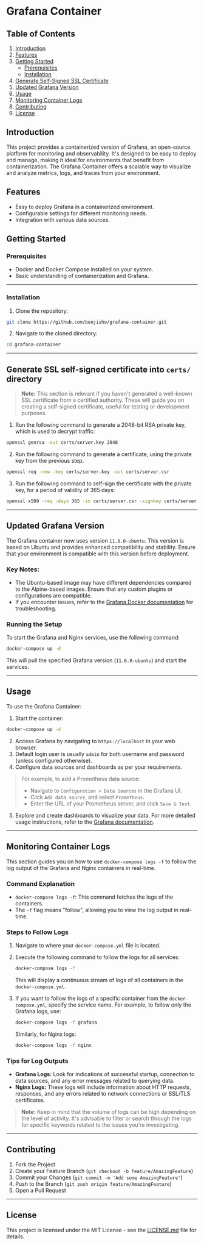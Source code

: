 # Grafana Container

## Table of Contents
1. [Introduction](#introduction)
2. [Features](#features)
3. [Getting Started](#getting-started)
   - [Prerequisites](#prerequisites)
   - [Installation](#installation)
4. [Generate Self-Signed SSL Certificate](#generate-ssl-self-signed-certificate-into-certs-directory)
5. [Updated Grafana Version](#updated-grafana-version)
6. [Usage](#usage)
7. [Monitoring Container Logs](#monitoring-container-logs)
8. [Contributing](#contributing)
9. [License](#license)

## Introduction

This project provides a containerized version of Grafana, an open-source platform for monitoring and observability. It's designed to be easy to deploy and manage, making it ideal for environments that benefit from containerization. The Grafana Container offers a scalable way to visualize and analyze metrics, logs, and traces from your environment.

## Features

- Easy to deploy Grafana in a containerized environment.
- Configurable settings for different monitoring needs.
- Integration with various data sources.

## Getting Started

### Prerequisites

- Docker and Docker Compose installed on your system.
- Basic understanding of containerization and Grafana.

---

### Installation

1. Clone the repository:

```bash
git clone https://github.com/benjisho/grafana-container.git
```

2. Navigate to the cloned directory:

```bash
cd grafana-container
```

---

## Generate SSL self-signed certificate into `certs/` directory

> **Note:** This section is relevant if you haven't generated a well-known SSL certificate from a certified authority.
> These will guide you on creating a self-signed certificate, useful for testing or development purposes.

1. Run the following command to generate a 2048-bit RSA private key, which is used to decrypt traffic:

```bash
openssl genrsa -out certs/server.key 2048
```

2. Run the following command to generate a certificate, using the private key from the previous step.

```bash
openssl req -new -key certs/server.key -out certs/server.csr
```

3. Run the following command to self-sign the certificate with the private key, for a period of validity of 365 days:

```bash
openssl x509 -req -days 365 -in certs/server.csr -signkey certs/server.key -out certs/server.crt
```

---

## Updated Grafana Version

The Grafana container now uses version `11.6.0-ubuntu`. This version is based on Ubuntu and provides enhanced compatibility and stability. Ensure that your environment is compatible with this version before deployment.

### Key Notes:
- The Ubuntu-based image may have different dependencies compared to the Alpine-based images. Ensure that any custom plugins or configurations are compatible.
- If you encounter issues, refer to the [Grafana Docker documentation](https://grafana.com/docs/grafana/latest/installation/docker/) for troubleshooting.

### Running the Setup
To start the Grafana and Nginx services, use the following command:

```bash
docker-compose up -d
```

This will pull the specified Grafana version (`11.6.0-ubuntu`) and start the services.

---

## Usage

To use the Grafana Container:

1. Start the container:

```bash
docker-compose up -d
```

2. Access Grafana by navigating to `https://localhost` in your web browser.
3. Default login user is usually `admin` for both username and password (unless configured otherwise).
4. Configure data sources and dashboards as per your requirements.

> For example, to add a Prometheus data source:
>
> - Navigate to `Configuration > Data Sources` in the Grafana UI.
> - Click `Add data source`, and select `Prometheus`.
> - Enter the URL of your Prometheus server, and click `Save & Test`.

5. Explore and create dashboards to visualize your data.
   For more detailed usage instructions, refer to the [Grafana documentation](https://grafana.com/docs/).

---

## Monitoring Container Logs

This section guides you on how to use `docker-compose logs -f` to follow the log output of the Grafana and Nginx containers in real-time.

### Command Explanation
- `docker-compose logs -f`: This command fetches the logs of the containers.
- The `-f` flag means "follow", allowing you to view the log output in real-time.

### Steps to Follow Logs
1. Navigate to where your `docker-compose.yml` file is located.
2. Execute the following command to follow the logs for all services:

   ```bash
   docker-compose logs -f
   ```
   
   This will display a continuous stream of logs of all containers in the `docker-compose.yml`.

3. If you want to follow the logs of a specific container from the `docker-compose.yml`, specify the service name.
   For example, to follow only the Grafana logs, use:

   ```bash
   docker-compose logs -f grafana
   ```

   Similarly, for Nginx logs:

   ```bash
   docker-compose logs -f nginx
   ```

### Tips for Log Outputs
- **Grafana Logs:** Look for indications of successful startup, connection to data sources, and any error messages related to querying data.
- **Nginx Logs:** These logs will include information about HTTP requests, responses, and any errors related to network connections or SSL/TLS certificates.

> **Note:** Keep in mind that the volume of logs can be high depending on the level of activity. It's advisable to filter or search through the logs for specific keywords related to the issues you're investigating.

---

## Contributing

1. Fork the Project
2. Create your Feature Branch (`git checkout -b feature/AmazingFeature`)
3. Commit your Changes (`git commit -m 'Add some AmazingFeature'`)
4. Push to the Branch (`git push origin feature/AmazingFeature`)
5. Open a Pull Request

---

## License

This project is licensed under the MIT License - see the [LICENSE.md](LICENSE.md) file for details.
